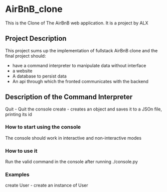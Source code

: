 # AirBnB_clone
This is the Clone of The AirBnB web application. It is a project by ALX

## Project Description
This project sums up the implementation of fullstack AirBnB clone and the final project should:
- have a command interpreter to manipulate data without interface
- a website
- A database to persist data
- An api through which the fronted communicates with the backend

## Description of the Command Interpreter 
Quit - Quit the console
create - creates an object and saves it to a JSOn file, printing its id

### How to start using the console
The console should work in interactive and non-interactive modes

### How to use it
Run the valid command in the console after running ./console.py

### Examples
create User - create an instance of User
